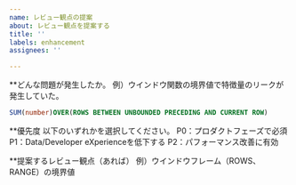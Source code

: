 ```yaml
---
name: レビュー観点の提案
about: レビュー観点を提案する
title: ''
labels: enhancement
assignees: ''

---
```


**どんな問題が発生したか。
例）ウインドウ関数の境界値で特徴量のリークが発生していた。
```sql
SUM(number)OVER(ROWS BETWEEN UNBOUNDED PRECEDING AND CURRENT ROW)
```

**優先度
以下のいずれかを選択してください。
P0：プロダクトフェーズで必須
P1：Data/Developer eXperienceを低下する
P2：パフォーマンス改善に有効

**提案するレビュー観点（あれば）
例）ウインドウフレーム（ROWS、RANGE）の境界値

